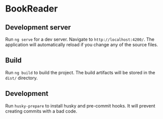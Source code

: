 # BookReader

## Development server

Run `ng serve` for a dev server. Navigate to `http://localhost:4200/`. The application will automatically reload if you change any of the source files.

## Build

Run `ng build` to build the project. The build artifacts will be stored in the `dist/` directory.

## Development

Run `husky-prepare` to install husky and pre-commit hooks. It will prevent creating commits with a bad code.
